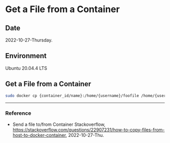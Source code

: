 # Get a File from a Container

## Date

2022-10-27-Thursday.

## Environment

Ubuntu 20.04.4 LTS

## Get a File from a Container

```Bash
sudo docker cp {container_id/name}:/home/{username}/foofile /home/{username}/
```

---

### Reference
- Send a file to/from Container Stackoverflow, https://stackoverflow.com/questions/22907231/how-to-copy-files-from-host-to-docker-container, 2022-10-27-Thu.
